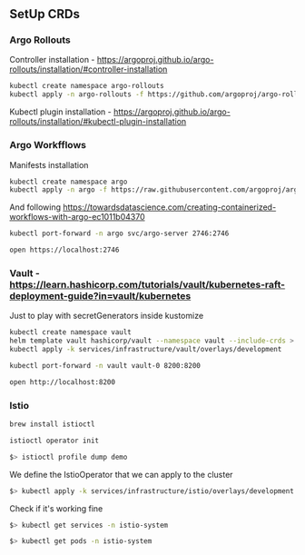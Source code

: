 #

## SetUp CRDs

### Argo Rollouts

Controller installation - https://argoproj.github.io/argo-rollouts/installation/#controller-installation

```sh
kubectl create namespace argo-rollouts
kubectl apply -n argo-rollouts -f https://github.com/argoproj/argo-rollouts/releases/latest/download/install.yaml
```

Kubectl plugin installation - https://argoproj.github.io/argo-rollouts/installation/#kubectl-plugin-installation

### Argo Workfflows


Manifests installation

```sh
kubectl create namespace argo
kubectl apply -n argo -f https://raw.githubusercontent.com/argoproj/argo-workflows/master/manifests/quick-start-postgres.yaml
```

And following https://towardsdatascience.com/creating-containerized-workflows-with-argo-ec1011b04370

```sh
kubectl port-forward -n argo svc/argo-server 2746:2746
```

```sh
open https://localhost:2746
```


### Vault - https://learn.hashicorp.com/tutorials/vault/kubernetes-raft-deployment-guide?in=vault/kubernetes

Just to play with secretGenerators inside kustomize

```sh
kubectl create namespace vault
helm template vault hashicorp/vault --namespace vault --include-crds > services/infrastructure/vault/base/install.yaml
kubectl apply -k services/infrastructure/vault/overlays/development
```

```sh
kubectl port-forward -n vault vault-0 8200:8200
```

```sh
open http://localhost:8200
```

### Istio

```sh
brew install istioctl
```

```sh
istioctl operator init
```

```sh
$> istioctl profile dump demo
```

We define the IstioOperator that we can apply to the cluster

```sh
$> kubectl apply -k services/infrastructure/istio/overlays/development
```

Check if it's working fine

```sh
$> kubectl get services -n istio-system
```

```sh
$> kubectl get pods -n istio-system
```
